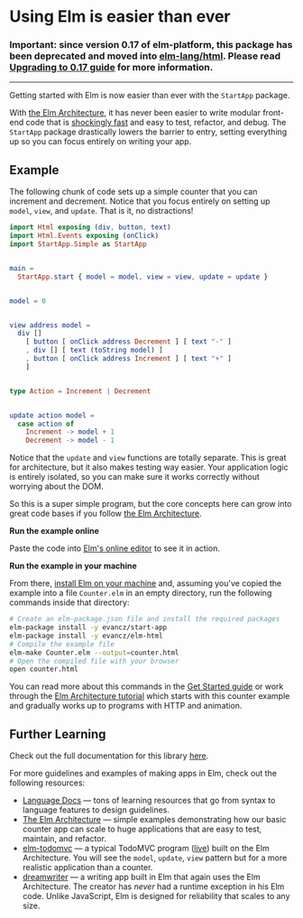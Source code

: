 # Using Elm is easier than ever

### Important: since version 0.17 of elm-platform, this package has been deprecated and moved into [elm-lang/html](https://github.com/elm-lang/html). Please read [Upgrading to 0.17 guide](https://github.com/elm-lang/elm-platform/blob/master/upgrade-docs/0.17.md) for more information.

----


Getting started with Elm is now easier than ever with the `StartApp` package.

With [the Elm Architecture][arch], it has never been easier to write modular front-end code that is [shockingly fast][elm-html] and easy to test, refactor, and debug. The `StartApp` package drastically lowers the barrier to entry, setting everything up so you can focus entirely on writing your app.

[arch]: https://github.com/evancz/elm-architecture-tutorial/
[elm-html]: http://elm-lang.org/blog/Blazing-Fast-Html.elm


## Example

The following chunk of code sets up a simple counter that you can increment and decrement. Notice that you focus entirely on setting up `model`, `view`, and `update`. That is it, no distractions!

```elm
import Html exposing (div, button, text)
import Html.Events exposing (onClick)
import StartApp.Simple as StartApp


main =
  StartApp.start { model = model, view = view, update = update }


model = 0


view address model =
  div []
    [ button [ onClick address Decrement ] [ text "-" ]
    , div [] [ text (toString model) ]
    , button [ onClick address Increment ] [ text "+" ]
    ]


type Action = Increment | Decrement


update action model =
  case action of
    Increment -> model + 1
    Decrement -> model - 1
```


Notice that the `update` and `view` functions are totally separate. This is great for architecture, but it also makes testing way easier. Your application logic is entirely isolated, so you can make sure it works correctly without worrying about the DOM.

So this is a super simple program, but the core concepts here can grow into great code bases if you follow [the Elm Architecture][arch].

__Run the example online__

Paste the code into [Elm's online editor][edit] to see it in action.

[edit]: http://elm-lang.org/try

__Run the example in your machine__

From there, [install Elm on your machine](http://elm-lang.org/install) and, assuming you've copied the example into a file `Counter.elm` in an empty directory, run the following commands inside that directory:

```bash
# Create an elm-package.json file and install the required packages
elm-package install -y evancz/start-app
elm-package install -y evancz/elm-html
# Compile the example file
elm-make Counter.elm --output=counter.html
# Open the compiled file with your browser
open counter.html
```

You can read more about this commands in the [Get Started guide][started] or work through the [Elm Architecture tutorial][arch] which starts with this counter example and gradually works up to programs with HTTP and animation.

[started]: http://elm-lang.org/get-started


## Further Learning

Check out the full documentation for this library [here](http://package.elm-lang.org/packages/evancz/start-app/latest/).

For more guidelines and examples of making apps in Elm, check out the following resources:

  * [Language Docs](http://elm-lang.org/docs) &mdash; tons of learning resources that go from syntax to language features to design guidelines.
  * [The Elm Architecture][arch] &mdash; simple examples demonstrating how our basic counter app can scale to huge applications that are easy to test, maintain, and refactor.
  * [elm-todomvc][] &mdash; a typical TodoMVC program ([live][]) built on the Elm Architecture. You will see the `model`, `update`, `view` pattern but for a more realistic application than a counter.
  * [dreamwriter][] &mdash; a writing app built in Elm that again uses the Elm Architecture. The creator has *never* had a runtime exception in his Elm code. Unlike JavaScript, Elm is designed for reliability that scales to any size.

[elm-todomvc]: https://github.com/evancz/elm-todomvc/blob/master/Todo.elm
[live]: http://evancz.github.io/elm-todomvc/
[dreamwriter]: https://github.com/rtfeldman/dreamwriter/
